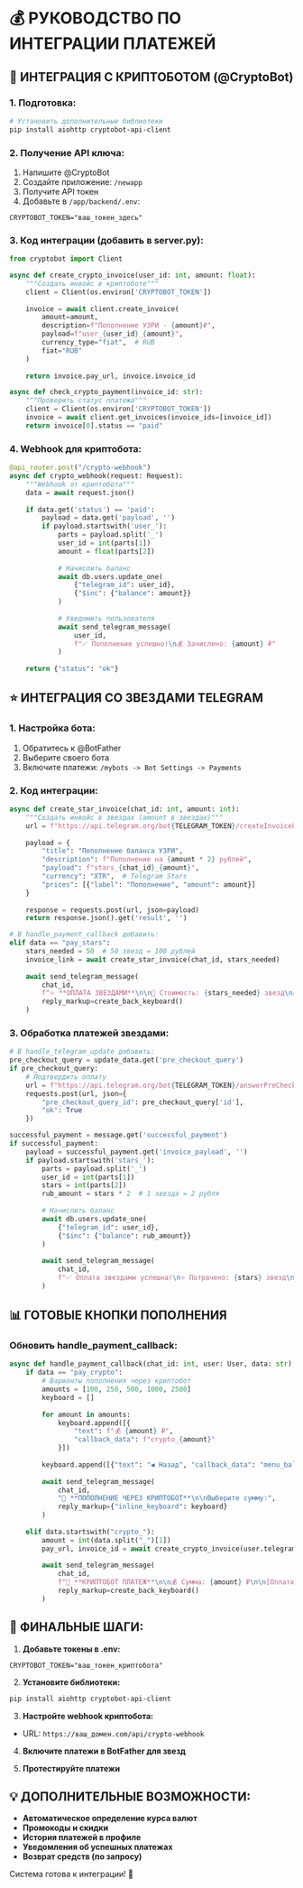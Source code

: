 # 💰 РУКОВОДСТВО ПО ИНТЕГРАЦИИ ПЛАТЕЖЕЙ

## 🤖 ИНТЕГРАЦИЯ С КРИПТОБОТОМ (@CryptoBot)

### 1. Подготовка:
```bash
# Установить дополнительные библиотеки
pip install aiohttp cryptobot-api-client
```

### 2. Получение API ключа:
1. Напишите @CryptoBot
2. Создайте приложение: `/newapp`
3. Получите API токен
4. Добавьте в `/app/backend/.env`:
```env
CRYPTOBOT_TOKEN="ваш_токен_здесь"
```

### 3. Код интеграции (добавить в server.py):
```python
from cryptobot import Client

async def create_crypto_invoice(user_id: int, amount: float):
    """Создать инвойс в криптоботе"""
    client = Client(os.environ['CRYPTOBOT_TOKEN'])
    
    invoice = await client.create_invoice(
        amount=amount,
        description=f"Пополнение УЗРИ - {amount}₽",
        payload=f"user_{user_id}_{amount}",
        currency_type="fiat",  # RUB
        fiat="RUB"
    )
    
    return invoice.pay_url, invoice.invoice_id

async def check_crypto_payment(invoice_id: str):
    """Проверить статус платежа"""
    client = Client(os.environ['CRYPTOBOT_TOKEN'])
    invoice = await client.get_invoices(invoice_ids=[invoice_id])
    return invoice[0].status == "paid"
```

### 4. Webhook для криптобота:
```python
@api_router.post("/crypto-webhook")
async def crypto_webhook(request: Request):
    """Webhook от криптобота"""
    data = await request.json()
    
    if data.get('status') == 'paid':
        payload = data.get('payload', '')
        if payload.startswith('user_'):
            parts = payload.split('_')
            user_id = int(parts[1])
            amount = float(parts[2])
            
            # Начислить баланс
            await db.users.update_one(
                {"telegram_id": user_id},
                {"$inc": {"balance": amount}}
            )
            
            # Уведомить пользователя
            await send_telegram_message(
                user_id,
                f"✅ Пополнение успешно!\n💰 Зачислено: {amount} ₽"
            )
    
    return {"status": "ok"}
```

## ⭐ ИНТЕГРАЦИЯ СО ЗВЕЗДАМИ TELEGRAM

### 1. Настройка бота:
1. Обратитесь к @BotFather
2. Выберите своего бота
3. Включите платежи: `/mybots -> Bot Settings -> Payments`

### 2. Код интеграции:
```python
async def create_star_invoice(chat_id: int, amount: int):
    """Создать инвойс в звездах (amount в звездах)"""
    url = f"https://api.telegram.org/bot{TELEGRAM_TOKEN}/createInvoiceLink"
    
    payload = {
        "title": "Пополнение баланса УЗРИ",
        "description": f"Пополнение на {amount * 2} рублей",
        "payload": f"stars_{chat_id}_{amount}",
        "currency": "XTR",  # Telegram Stars
        "prices": [{"label": "Пополнение", "amount": amount}]
    }
    
    response = requests.post(url, json=payload)
    return response.json().get('result', '')

# В handle_payment_callback добавить:
elif data == "pay_stars":
    stars_needed = 50  # 50 звезд = 100 рублей
    invoice_link = await create_star_invoice(chat_id, stars_needed)
    
    await send_telegram_message(
        chat_id,
        f"⭐ **ОПЛАТА ЗВЕЗДАМИ**\n\n💎 Стоимость: {stars_needed} звезд\n💰 Получите: 100 ₽\n\n[Оплатить]({invoice_link})",
        reply_markup=create_back_keyboard()
    )
```

### 3. Обработка платежей звездами:
```python
# В handle_telegram_update добавить:
pre_checkout_query = update_data.get('pre_checkout_query')
if pre_checkout_query:
    # Подтвердить оплату
    url = f"https://api.telegram.org/bot{TELEGRAM_TOKEN}/answerPreCheckoutQuery"
    requests.post(url, json={
        "pre_checkout_query_id": pre_checkout_query['id'],
        "ok": True
    })

successful_payment = message.get('successful_payment')
if successful_payment:
    payload = successful_payment.get('invoice_payload', '')
    if payload.startswith('stars_'):
        parts = payload.split('_')
        user_id = int(parts[1])
        stars = int(parts[2])
        rub_amount = stars * 2  # 1 звезда = 2 рубля
        
        # Начислить баланс
        await db.users.update_one(
            {"telegram_id": user_id},
            {"$inc": {"balance": rub_amount}}
        )
        
        await send_telegram_message(
            chat_id,
            f"✅ Оплата звездами успешна!\n⭐ Потрачено: {stars} звезд\n💰 Зачислено: {rub_amount} ₽"
        )
```

## 📊 ГОТОВЫЕ КНОПКИ ПОПОЛНЕНИЯ

### Обновить handle_payment_callback:
```python
async def handle_payment_callback(chat_id: int, user: User, data: str):
    if data == "pay_crypto":
        # Варианты пополнения через криптобот
        amounts = [100, 250, 500, 1000, 2500]
        keyboard = []
        
        for amount in amounts:
            keyboard.append([{
                "text": f"💰 {amount} ₽", 
                "callback_data": f"crypto_{amount}"
            }])
        
        keyboard.append([{"text": "◀️ Назад", "callback_data": "menu_balance"}])
        
        await send_telegram_message(
            chat_id,
            "🤖 **ПОПОЛНЕНИЕ ЧЕРЕЗ КРИПТОБОТ**\n\nВыберите сумму:",
            reply_markup={"inline_keyboard": keyboard}
        )
    
    elif data.startswith("crypto_"):
        amount = int(data.split("_")[1])
        pay_url, invoice_id = await create_crypto_invoice(user.telegram_id, amount)
        
        await send_telegram_message(
            chat_id,
            f"🤖 **КРИПТОБОТ ПЛАТЕЖ**\n\n💰 Сумма: {amount} ₽\n\n[Оплатить]({pay_url})",
            reply_markup=create_back_keyboard()
        )
```

## 🔧 ФИНАЛЬНЫЕ ШАГИ:

1. **Добавьте токены в .env:**
```env
CRYPTOBOT_TOKEN="ваш_токен_криптобота"
```

2. **Установите библиотеки:**
```bash
pip install aiohttp cryptobot-api-client
```

3. **Настройте webhook криптобота:**
- URL: `https://ваш_домен.com/api/crypto-webhook`

4. **Включите платежи в BotFather для звезд**

5. **Протестируйте платежи**

## 💡 ДОПОЛНИТЕЛЬНЫЕ ВОЗМОЖНОСТИ:

- **Автоматическое определение курса валют**
- **Промокоды и скидки**  
- **История платежей в профиле**
- **Уведомления об успешных платежах**
- **Возврат средств (по запросу)**

Система готова к интеграции! 🚀